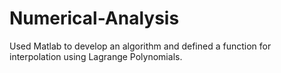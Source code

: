 # Numerical-Analysis
Used Matlab to develop an algorithm and defined a function for interpolation using Lagrange Polynomials.
